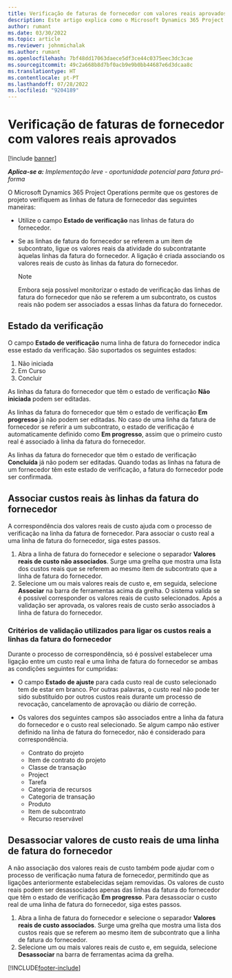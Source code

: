 ```yaml
---
title: Verificação de faturas de fornecedor com valores reais aprovados
description: Este artigo explica como o Microsoft Dynamics 365 Project Operations permite que os gestores de projeto verifiquem as faturas dos fornecedores com os valores reais que foram aprovados como contratantes durante o trabalho e tempo registados, bem como as despesas e materiais que foram utilizados pelos membros da equipa do projeto.
author: rumant
ms.date: 03/30/2022
ms.topic: article
ms.reviewer: johnmichalak
ms.author: rumant
ms.openlocfilehash: 7bf48dd17063daece5df3ce44c0375eec3dc3cae
ms.sourcegitcommit: 49c2a668b8d7bf0acb9e9b0bb44687e6d3dcaa8c
ms.translationtype: HT
ms.contentlocale: pt-PT
ms.lasthandoff: 07/28/2022
ms.locfileid: "9204189"
---
```

# <a name="verification-of-vendor-invoices-with-approved-actuals"></a>Verificação de faturas de fornecedor com valores reais aprovados

[!include [banner](../../includes/dataverse-preview.md)]

_**Aplica-se a:** Implementação leve - oportunidade potencial para fatura pró-forma_

O Microsoft Dynamics 365 Project Operations permite que os gestores de projeto verifiquem as linhas de fatura de fornecedor das seguintes maneiras:

- Utilize o campo **Estado de verificação** nas linhas de fatura do fornecedor.
- Se as linhas de fatura do fornecedor se referem a um item de subcontrato, ligue os valores reais da atividade do subcontratante àquelas linhas da fatura do fornecedor. A ligação é criada associando os valores reais de custo às linhas da fatura do fornecedor.

    > [!NOTE]
    > Embora seja possível monitorizar o estado de verificação das linhas de fatura do fornecedor que não se referem a um subcontrato, os custos reais não podem ser associados a essas linhas da fatura do fornecedor.

## <a name="verification-status"></a>Estado da verificação

O campo **Estado de verificação** numa linha de fatura do fornecedor indica esse estado da verificação. São suportados os seguintes estados:

1. Não iniciada
2. Em Curso
3. Concluir

As linhas da fatura do fornecedor que têm o estado de verificação **Não iniciada** podem ser editadas.

As linhas da fatura do fornecedor que têm o estado de verificação **Em progresso** já não podem ser editadas. No caso de uma linha da fatura de fornecedor se referir a um subcontrato, o estado de verificação é automaticamente definido como **Em progresso**, assim que o primeiro custo real é associado à linha da fatura do fornecedor.

As linhas da fatura do fornecedor que têm o estado de verificação **Concluída** já não podem ser editadas. Quando todas as linhas na fatura de um fornecedor têm este estado de verificação, a fatura do fornecedor pode ser confirmada.

## <a name="match-cost-actuals-to-vendor-invoice-lines"></a>Associar custos reais às linhas da fatura do fornecedor

A correspondência dos valores reais de custo ajuda com o processo de verificação na linha da fatura de fornecedor. Para associar o custo real a uma linha de fatura do fornecedor, siga estes passos.

1. Abra a linha de fatura do fornecedor e selecione o separador **Valores reais de custo não associados**. Surge uma grelha que mostra uma lista dos custos reais que se referem ao mesmo item de subcontrato que a linha de fatura do fornecedor.
2. Selecione um ou mais valores reais de custo e, em seguida, selecione **Associar** na barra de ferramentas acima da grelha. O sistema valida se é possível corresponder os valores reais de custo selecionados. Após a validação ser aprovada, os valores reais de custo serão associados à linha de fatura do fornecedor.

### <a name="validation-criteria-that-are-used-to-link-cost-actuals-to-vendor-invoice-lines"></a>Critérios de validação utilizados para ligar os custos reais a linhas da fatura do fornecedor

Durante o processo de correspondência, só é possível estabelecer uma ligação entre um custo real e uma linha de fatura do fornecedor se ambas as condições seguintes for cumpridas:

- O campo **Estado de ajuste** para cada custo real de custo selecionado tem de estar em branco. Por outras palavras, o custo real não pode ter sido substituído por outros custos reais durante um processo de revocação, cancelamento de aprovação ou diário de correção.
- Os valores dos seguintes campos são associados entre a linha da fatura do fornecedor e o custo real selecionado. Se algum campo não estiver definido na linha de fatura do fornecedor, não é considerado para correspondência.

    - Contrato do projeto
    - Item de contrato do projeto
    - Classe de transação
    - Project
    - Tarefa
    - Categoria de recursos
    - Categoria de transação
    - Produto
    - Item de subcontrato
    - Recurso reservável

## <a name="unmatch-cost-actuals-from-a-vendor-invoice-line"></a>Desassociar valores de custo reais de uma linha de fatura do fornecedor

A não associação dos valores reais de custo também pode ajudar com o processo de verificação numa fatura de fornecedor, permitindo que as ligações anteriormente estabelecidas sejam removidas. Os valores de custo reais podem ser desassociados apenas das linhas da fatura do fornecedor que têm o estado de verificação **Em progresso**. Para desassociar o custo real de uma linha de fatura do fornecedor, siga estes passos.

1. Abra a linha de fatura do fornecedor e selecione o separador **Valores reais de custo associados**. Surge uma grelha que mostra uma lista dos custos reais que se referem ao mesmo item de subcontrato que a linha de fatura do fornecedor.
2. Selecione um ou mais valores reais de custo e, em seguida, selecione **Desassociar** na barra de ferramentas acima da grelha.

[!INCLUDE[footer-include](../../includes/footer-banner.md)]
